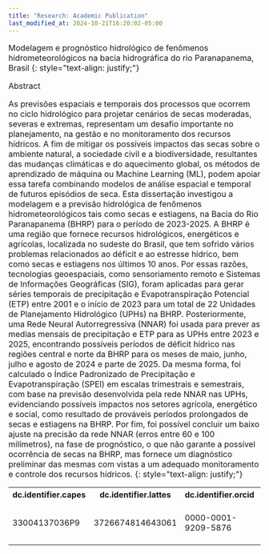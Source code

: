 ```yaml
---
title: "Research: Academic Publication"
last_modified_at: 2024-10-21T16:20:02-05:00
---
```

<span style="font-size: 16px;">
  
Modelagem e prognóstico hidrológico de fenômenos hidrometeorológicos na bacia hidrográfica do rio Paranapanema, Brasil
{: style="text-align: justify;"}

Abstract


As previsões espaciais e temporais dos processos que ocorrem no ciclo hidrológico para projetar cenários de secas moderadas, severas e extremas, representam um desafio importante no planejamento, na gestão e no monitoramento dos recursos hídricos. A fim de mitigar os possíveis impactos das secas sobre o ambiente natural, a sociedade civil e a biodiversidade, resultantes das mudanças climáticas e do aquecimento global, os métodos de aprendizado de máquina ou Machine Learning (ML), podem apoiar essa tarefa combinando modelos de análise espacial e temporal de futuros episódios de seca. Esta dissertação investigou a modelagem e a previsão hidrológica de fenômenos hidrometeorológicos tais como secas e estiagens, na Bacia do Rio Paranapanema (BHRP) para o período de 2023-2025. A BHRP é uma região que fornece recursos hidrológicos, energéticos e agrícolas, localizada no sudeste do Brasil, que tem sofrido vários problemas relacionados ao déficit e ao estresse hídrico, bem como secas e estiagens nos últimos 10 anos. Por essas razões, tecnologias geoespaciais, como sensoriamento remoto e Sistemas de Informações Geográficas (SIG), foram aplicadas para gerar séries temporais de precipitação e Evapotranspiração Potencial (ETP) entre 2001 e o início de 2023 para um total de 22 Unidades de Planejamento Hidrológico (UPHs) na BHRP. Posteriormente, uma Rede Neural Autorregressiva (NNAR) foi usada para prever as medias mensais de precipitação e ETP para as UPHs entre 2023 e 2025, encontrando possíveis períodos de déficit hídrico nas regiões central e norte da BHRP para os meses de maio, junho, julho e agosto de 2024 e parte de 2025. Da mesma forma, foi calculado o Índice Padronizado de Precipitação e Evapotranspiração (SPEI) em escalas trimestrais e semestrais, com base na previsão desenvolvida pela rede NNAR nas UPHs, evidenciando possíveis impactos nos setores agrícola, energético e social, como resultado de prováveis períodos prolongados de secas e estiagens na BHRP. Por fim, foi possível concluir um baixo ajuste na precisão da rede NNAR (erros entre 60 e 100 milímetros), na fase de prognóstico, o que não garante a possível ocorrência de secas na BHRP, mas fornece um diagnóstico preliminar das mesmas com vistas a um adequado monitoramento e controle dos recursos hídricos.
{: style="text-align: justify;"}


[Link]: https://hdl.handle.net/11449/257904


<table>
  <tr>
    <th>dc.identifier.capes</th>
    <th>dc.identifier.lattes</th>
    <th>dc.identifier.orcid</th>
    <th>dc.identifier.uri</th>
    <th>dc.publisher</th>
  </tr>
  <tr>
    <td>33004137036P9</td>
    <td>3726674814643061</td>
    <td>0000-0001-9209-5876</td>
    <td>https://hdl.handle.net/11449/257904</td>
    <td>Universidade Estadual Paulista (Unesp)</td>
  </tr>
</table>

